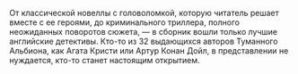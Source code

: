<!--2025-09-20 12:23:20--><!--pdate:2012-01-15T00:00:00+00:00-->
От классической новеллы с головоломкой, которую читатель решает вместе с ее героями, до криминального триллера, полного неожиданных поворотов сюжета, — в сборник вошли только лучшие английские детективы. Кто-то из 32 выдающихся авторов Туманного Альбиона, как Агата Кристи или Артур Конан Дойл, в представлении не нуждается, кто-то станет настоящим открытием.